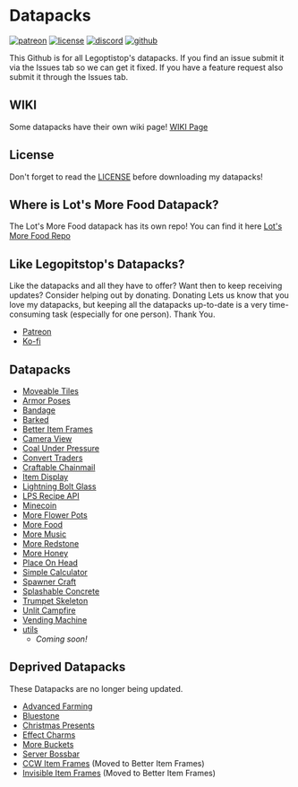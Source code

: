 # Datapacks

[![patreon](https://img.shields.io/endpoint?url=https%3A%2F%2Fraw.githubusercontent.com%2Flegopitstop%2Fwebsite-files%2Fmain%2Fshields.io%2Fpatreon.json)](https://www.patreon.com/Legopitstop "Go to patreon")
[![license](https://img.shields.io/endpoint?url=https%3A%2F%2Fraw.githubusercontent.com%2Flegopitstop%2Fwebsite-files%2Fmain%2Fshields.io%2Flicense.json)](https://license.lpsmods.dev)
[![discord](https://img.shields.io/discord/479902284810027008)](https://discord.lpsmods.dev)
[![github](https://img.shields.io/github/issues-raw/legopitstop/Datapacks)](https://github.com/legopitstop/Datapacks/issues "Go to Github")

This Github is for all Legoptistop's datapacks. If you find an issue submit it
via the Issues tab so we can get it fixed. If you have a feature request also submit it through the Issues tab.

## WIKI
Some datapacks have their own wiki page! [WIKI Page](https://github.com/legopitstop/Datapacks/wiki "Go to wiki Home page")

## License
Don't forget to read the [LICENSE](LICENSE.md "Open License document") before downloading my datapacks!

## Where is Lot's More Food Datapack?
The Lot's More Food datapack has its own repo! You can find it here [Lot's More Food Repo](https://github.com/legopitstop/Lots-More-Food-Mods "Go to repo")

## Like Legopitstop's Datapacks?
Like the datapacks and all they have to offer? Want then to keep receiving updates? Consider helping out by donating. Donating Lets us know that you love my datapacks, but keeping all the datapacks up-to-date is a very time-consuming task (especially for one person). Thank You.

- [Patreon](https://www.patreon.com/Legopitstop)
- [Ko-fi](https://ko-fi.com/V7V629T96)

## Datapacks
- [Moveable Tiles](./Moveable_Tiles/README.md)
- [Armor Poses](./Armorstand_Poses/README.md)
- [Bandage](./Bandage/README.md)
- [Barked](./Barked/README.md)
- [Better Item Frames](./Better_Item_Frames/README.md)
- [Camera View](./Camera_View/README.md)
- [Coal Under Pressure](./Coal_Under_Pressure/README.md)
- [Convert Traders](./Convert_Traders/README.md)
- [Craftable Chainmail](./Craftable_Chainmail/README.md)
- [Item Display](./Item_Display/README.md)
- [Lightning Bolt Glass](./Lightning_Bolt_Glass/README.md)
- [LPS Recipe API](./LPS-Recipe-API/README.md)
- [Minecoin](./Minecoin/README.md)
- [More Flower Pots](./More_Flower_Pots/README.md)
- [More Food](./More_Food/README.md)
- [More Music](./More_Music/README.md)
- [More Redstone](./More_Redstone/README.md)
- [More Honey](./morehoney/README.md)
- [Place On Head](./Place_On_Head/README.md)
- [Simple Calculator](./Simple_Calculator/README.md)
- [Spawner Craft](./Spawner_Craft/README.md)
- [Splashable Concrete](./Splashable_Concrete/README.md)
- [Trumpet Skeleton](./Trumpet_Skeleton/README.md)
- [Unlit Campfire](./Unlit_Campfire/README.md)
- [Vending Machine](./Vending_Machine/README.md)
- [utils](./utils/README.md)
    - *Coming soon!*

## Deprived Datapacks
These Datapacks are no longer being updated.

- [Advanced Farming](./Advanced_Farming/README.md)
- [Bluestone](./Bluestone/README.md)
- [Christmas Presents](./Christmas_Presents/README.md)
- [Effect Charms](./Effect_Charms/README.md)
- [More Buckets](./More_Buckets/README.md)
- [Server Bossbar](./Server_Bossbar/README.md)
- [CCW Item Frames](./CCW_Item_Frames/README.md) (Moved to Better Item Frames)
- [Invisible Item Frames](./Invisable_Item_Frames/README.md) (Moved to Better Item Frames)